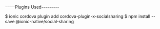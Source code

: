 -----Plugins Used---------

$ ionic cordova plugin add cordova-plugin-x-socialsharing
$ npm install --save @ionic-native/social-sharing

